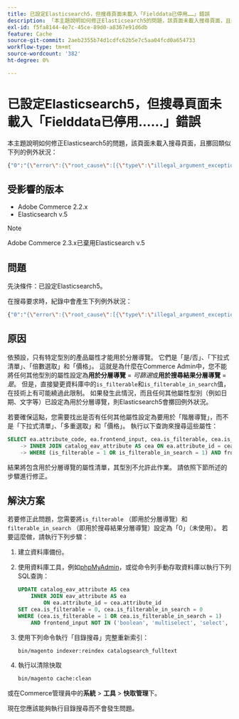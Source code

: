 ```yaml
---
title: 已設定Elasticsearch5，但搜尋頁面未載入「Fielddata已停用……」錯誤
description: 「本主題說明如何修正Elasticsearch5的問題，該頁面未載入搜尋頁面，且擲回類似下列的例外狀況：」
exl-id: f5fa8144-4e7c-45ce-89d0-a8367e91d6db
feature: Cache
source-git-commit: 2aeb2355b74d1cdfc62b5e7c5aa04fcd0a654733
workflow-type: tm+mt
source-wordcount: '382'
ht-degree: 0%

---
```


# 已設定Elasticsearch5，但搜尋頁面未載入「Fielddata已停用……」錯誤

本主題說明如何修正Elasticsearch5的問題，該頁面未載入搜尋頁面，且擲回類似下列的例外狀況：

```bash
{"0":"{\"error\":{\"root_cause\":[{\"type\":\"illegal_argument_exception\",\"reason\":\"Fielddata is disabled on text fields by default. Set fielddata=true on [%attribute_code%]] in order to load fielddata in memory by uninverting the inverted index. Note that this can however use significant memory.\"}].
```

## 受影響的版本

* Adobe Commerce 2.2.x
* Elasticsearch v.5

>[!NOTE]
>
>Adobe Commerce 2.3.x已棄用Elasticsearch v.5

## 問題

先決條件：已設定Elasticsearch5。

在搜尋要求時，紀錄中會產生下列例外狀況：

```bash
{"0":"{\"error\":{\"root_cause\":[{\"type\":\"illegal_argument_exception\",\"reason\":\"Fielddata is disabled on text fields by default. Set fielddata=true on [%attribute_code%]] in order to load fielddata in memory by uninverting the inverted index. Note that this can however use significant memory.\"}].
```

## 原因

依預設，只有特定型別的產品屬性才能用於分層導覽。 它們是「是/否」、「下拉式清單」、「倍數選取」和「價格」。 這就是為什麼在Commerce Admin中，您不能將任何其他型別的屬性設定為&#x200B;**用於分層導覽** = *可篩選*&#x200B;或&#x200B;**用於搜尋結果分層導覽** = *是*。 但是，直接變更資料庫中的`is_filterable`和`is_filterable_in_search`值，在技術上有可能繞過此限制。 如果發生此情況，而且任何其他屬性型別（例如日期、文字等）已設定為用於分層導覽，則Elasticsearch5會擲回例外狀況。

若要確保這點，您需要找出是否有任何其他屬性設定為要用於「階層導覽」，而不是「下拉式清單」、「多重選取」和「價格」。 執行以下查詢來搜尋這些屬性：

```sql
SELECT ea.attribute_code, ea.frontend_input, cea.is_filterable, cea.is_filterable_in_search FROM eav_attribute AS ea
    -> INNER JOIN catalog_eav_attribute AS cea ON ea.attribute_id = cea.`attribute_id`
    -> WHERE (is_filterable = 1 OR is_filterable_in_search = 1) AND frontend_input NOT IN ('boolean', 'multiselect', 'select', 'price');
```

結果將包含用於分層導覽的屬性清單，其型別不允許此作業。 請依照下節所述的步驟進行修正。

## 解決方案

若要修正此問題，您需要將`is_filterable` （即用於分層導覽）和`filterable_in_search` （即用於搜尋結果分層導覽）設定為「0」（未使用）。 若要這麼做，請執行下列步驟：

1. 建立資料庫備份。
1. 使用資料庫工具，例如[phpMyAdmin](https://experienceleague.adobe.com/en/docs/commerce-operations/installation-guide/prerequisites/optional-software#phpmyadmin)，或從命令列手動存取資料庫以執行下列SQL查詢：

   ```sql
   UPDATE catalog_eav_attribute AS cea
       INNER JOIN eav_attribute AS ea
           ON ea.attribute_id = cea.attribute_id
   SET cea.is_filterable = 0, cea.is_filterable_in_search = 0
   WHERE (cea.is_filterable = 1 OR cea.is_filterable_in_search = 1)
       AND frontend_input NOT IN ('boolean', 'multiselect', 'select', 'price');
   ```

1. 使用下列命令執行「目錄搜尋」完整重新索引：

   ```bash
   bin/magento indexer:reindex catalogsearch_fulltext
   ```

1. 執行以清除快取

   ```bash
   bin/magento cache:clean
   ```

或在Commerce管理員中的&#x200B;**系統** > **工具** > **快取管理**&#x200B;下。

現在您應該能夠執行目錄搜尋而不會發生問題。
